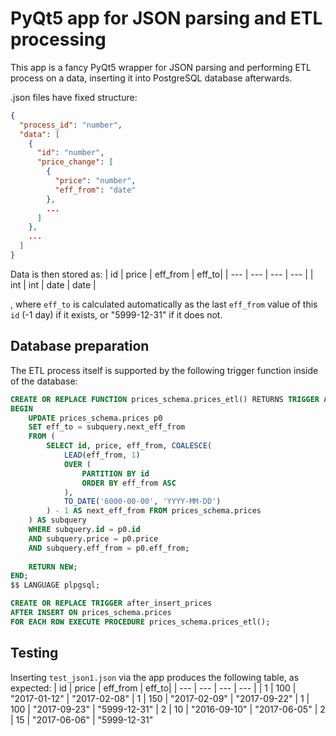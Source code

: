 # PyQt5 app for JSON parsing and ETL processing
This app is a fancy PyQt5 wrapper for JSON parsing and performing ETL process on a data, inserting it into PostgreSQL database afterwards.

.json files have fixed structure:
```json
{
  "process_id": "number",
  "data": [
    {
      "id": "number",
      "price_change": [
        {
          "price": "number",
          "eff_from": "date"
        },
        ...
      ]
    },
    ...
  ]
} 
```
Data is then stored as:
| id | price | eff_from | eff_to|
| --- | --- | --- | --- |
| int | int | date | date |

, where `eff_to` is calculated automatically as the last `eff_from` value of this `id` (-1 day) if it exists, or "5999-12-31" if it does not.

Database preparation
---
The ETL process itself is supported by the following trigger function inside of the database:
```sql
CREATE OR REPLACE FUNCTION prices_schema.prices_etl() RETURNS TRIGGER AS $$
BEGIN
    UPDATE prices_schema.prices p0
    SET eff_to = subquery.next_eff_from
    FROM (
        SELECT id, price, eff_from, COALESCE(
            LEAD(eff_from, 1)
            OVER (
                PARTITION BY id
                ORDER BY eff_from ASC
            ),
            TO_DATE('6000-00-00', 'YYYY-MM-DD')
        ) - 1 AS next_eff_from FROM prices_schema.prices
    ) AS subquery
	WHERE subquery.id = p0.id
	AND subquery.price = p0.price
	AND subquery.eff_from = p0.eff_from;
    
    RETURN NEW;
END;
$$ LANGUAGE plpgsql;

CREATE OR REPLACE TRIGGER after_insert_prices
AFTER INSERT ON prices_schema.prices
FOR EACH ROW EXECUTE PROCEDURE prices_schema.prices_etl();
```

Testing
---
Inserting `test_json1.json` via the app produces the following table, as expected:
| id | price | eff_from | eff_to|
| --- | --- | --- | --- |
| 1	| 100	| "2017-01-12"	| "2017-02-08"
| 1	| 150	| "2017-02-09"	| "2017-09-22"
| 1	| 100	| "2017-09-23"	| "5999-12-31"
| 2	| 10	| "2016-09-10"	| "2017-06-05"
| 2	| 15	| "2017-06-06"	| "5999-12-31"
